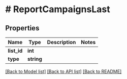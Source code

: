 # # ReportCampaignsLast

## Properties

Name | Type | Description | Notes
------------ | ------------- | ------------- | -------------
**list_id** | **int** |  | 
**type** | **string** |  | 

[[Back to Model list]](../../README.md#documentation-for-models) [[Back to API list]](../../README.md#documentation-for-api-endpoints) [[Back to README]](../../README.md)


